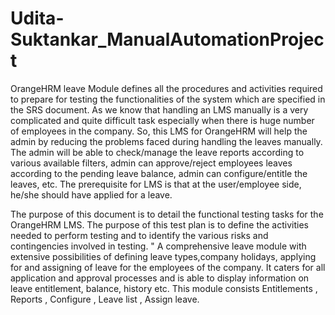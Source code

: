 # Udita-Suktankar_ManualAutomationProject
OrangeHRM leave Module defines all the procedures and activities required to prepare for testing the functionalities of the system which are specified in the SRS document. As we know that handling an LMS manually is a very complicated and quite difficult task especially when there is huge number of employees in the company. So, this LMS for OrangeHRM will help the admin by reducing the problems faced during handling the leaves manually. The admin will be able to check/manage the leave reports according to various available filters, admin can approve/reject employees leaves according to the pending leave balance, admin can configure/entitle the leaves, etc. The prerequisite for LMS is that at the user/employee side, he/she should have applied for a leave.
 
The purpose of this document is to detail the functional testing tasks for the OrangeHRM LMS. The purpose of this test plan is to define the activities needed to perform testing and to identify the various risks and contingencies involved in testing.
 "
A comprehensive leave module with extensive possibilities of defining leave types,company holidays, applying for and assigning of leave for the employees of the company.
It caters for all application and approval processes and is able to display information on leave entitlement, balance, history etc. 
This module consists Entitlements , Reports , Configure , Leave list , Assign leave.


